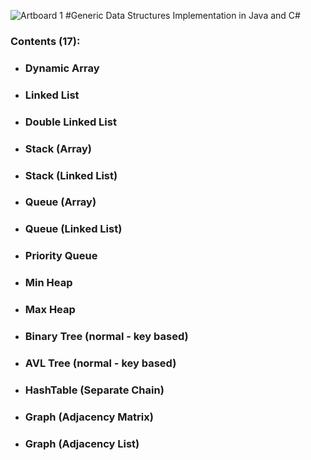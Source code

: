 ![Artboard 1](https://github.com/user-attachments/assets/0d1ad08e-4183-4995-8fcc-9be26f527f9c)
#Generic Data Structures Implementation in Java and C#

### Contents (17):
- ### Dynamic Array
- ### Linked List
- ### Double Linked List
- ### Stack (Array)
- ### Stack (Linked List)
- ### Queue (Array)
- ### Queue (Linked List)
- ### Priority Queue
- ### Min Heap
- ### Max Heap
- ### Binary Tree (normal - key based)
- ### AVL Tree (normal - key based)
- ### HashTable (Separate Chain)
- ### Graph (Adjacency Matrix)
- ### Graph (Adjacency List)
